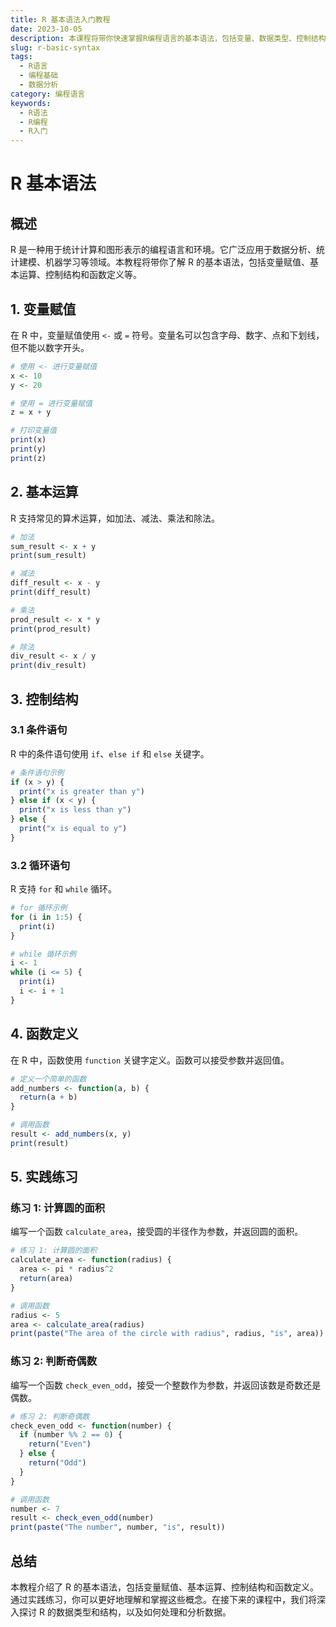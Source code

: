 ```yaml
---
title: R 基本语法入门教程
date: 2023-10-05
description: 本课程将带你快速掌握R编程语言的基本语法，包括变量、数据类型、控制结构和函数等核心概念。
slug: r-basic-syntax
tags:
  - R语言
  - 编程基础
  - 数据分析
category: 编程语言
keywords:
  - R语法
  - R编程
  - R入门
---
```


# R 基本语法

## 概述

R 是一种用于统计计算和图形表示的编程语言和环境。它广泛应用于数据分析、统计建模、机器学习等领域。本教程将带你了解 R 的基本语法，包括变量赋值、基本运算、控制结构和函数定义等。

## 1. 变量赋值

在 R 中，变量赋值使用 `<-` 或 `=` 符号。变量名可以包含字母、数字、点和下划线，但不能以数字开头。

```r
# 使用 <- 进行变量赋值
x <- 10
y <- 20

# 使用 = 进行变量赋值
z = x + y

# 打印变量值
print(x)
print(y)
print(z)
```

## 2. 基本运算

R 支持常见的算术运算，如加法、减法、乘法和除法。

```r
# 加法
sum_result <- x + y
print(sum_result)

# 减法
diff_result <- x - y
print(diff_result)

# 乘法
prod_result <- x * y
print(prod_result)

# 除法
div_result <- x / y
print(div_result)
```

## 3. 控制结构

### 3.1 条件语句

R 中的条件语句使用 `if`、`else if` 和 `else` 关键字。

```r
# 条件语句示例
if (x > y) {
  print("x is greater than y")
} else if (x < y) {
  print("x is less than y")
} else {
  print("x is equal to y")
}
```

### 3.2 循环语句

R 支持 `for` 和 `while` 循环。

```r
# for 循环示例
for (i in 1:5) {
  print(i)
}

# while 循环示例
i <- 1
while (i <= 5) {
  print(i)
  i <- i + 1
}
```

## 4. 函数定义

在 R 中，函数使用 `function` 关键字定义。函数可以接受参数并返回值。

```r
# 定义一个简单的函数
add_numbers <- function(a, b) {
  return(a + b)
}

# 调用函数
result <- add_numbers(x, y)
print(result)
```

## 5. 实践练习

### 练习 1: 计算圆的面积

编写一个函数 `calculate_area`，接受圆的半径作为参数，并返回圆的面积。

```r
# 练习 1: 计算圆的面积
calculate_area <- function(radius) {
  area <- pi * radius^2
  return(area)
}

# 调用函数
radius <- 5
area <- calculate_area(radius)
print(paste("The area of the circle with radius", radius, "is", area))
```

### 练习 2: 判断奇偶数

编写一个函数 `check_even_odd`，接受一个整数作为参数，并返回该数是奇数还是偶数。

```r
# 练习 2: 判断奇偶数
check_even_odd <- function(number) {
  if (number %% 2 == 0) {
    return("Even")
  } else {
    return("Odd")
  }
}

# 调用函数
number <- 7
result <- check_even_odd(number)
print(paste("The number", number, "is", result))
```

## 总结

本教程介绍了 R 的基本语法，包括变量赋值、基本运算、控制结构和函数定义。通过实践练习，你可以更好地理解和掌握这些概念。在接下来的课程中，我们将深入探讨 R 的数据类型和结构，以及如何处理和分析数据。